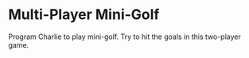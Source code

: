 # Multi-Player Mini-Golf

Program Charlie to play mini-golf. Try to hit the goals in this two-player game.
